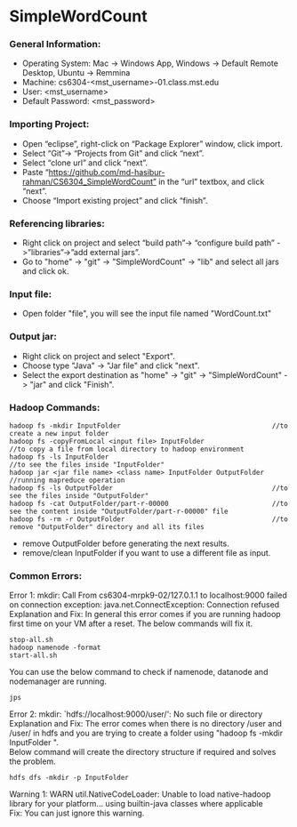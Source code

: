 # SimpleWordCount

### General Information:

* Operating System:         Mac -> Windows App, Windows -> Default Remote Desktop, Ubuntu -> Remmina
* Machine:                  cs6304-<mst_username>-01.class.mst.edu
* User:                     <mst_username>
* Default Password:         <mst_password>

### Importing Project:
* Open “eclipse”, right-click on “Package Explorer” window, click import.
* Select “Git”-> “Projects from Git” and click “next”.
* Select “clone url” and click “next”.
* Paste “https://github.com/md-hasibur-rahman/CS6304_SimpleWordCount” in the “url” textbox, and click “next”. 
* Choose “Import existing project” and click “finish”.

### Referencing libraries:
* Right click on project and select “build path”-> “configure build path” ->”libraries”->”add external jars”.
* Go to "home" -> "git" -> "SimpleWordCount" -> "lib" and select all jars and click ok.

### Input file:
* Open folder "file", you will see the input file named "WordCount.txt"

### Output jar:
* Right click on project and select "Export".
* Choose type "Java" -> "Jar file" and click "next".
* Select the export destination as "home" -> "git" -> "SimpleWordCount" -> "jar" and click "Finish".

### Hadoop Commands:
```
hadoop fs -mkdir InputFolder                                      //to create a new input folder
hadoop fs -copyFromLocal <input file> InputFolder                  //to copy a file from local directory to hadoop environment
hadoop fs -ls InputFolder                                          //to see the files inside "InputFolder"
hadoop jar <jar file name> <class name> InputFolder OutputFolder   //running mapreduce operation
hadoop fs -ls OutputFolder                                        //to see the files inside "OutputFolder"
hadoop fs -cat OutputFolder/part-r-00000                          //to see the content inside "OutputFolder/part-r-00000" file
hadoop fs -rm -r OutputFolder                                     //to remove "OutputFolder" directory and all its files
```

- remove OutputFolder before generating the next results.
- remove/clean InputFolder if you want to use a different file as input.


### Common Errors:
Error 1: mkdir: Call From cs6304-mrpk9-02/127.0.1.1 to localhost:9000 failed on connection exception: java.net.ConnectException: Connection refused  
Explanation and Fix: In general this error comes if you are running hadoop first time on your VM after a reset. The below commands will fix it.
```
stop-all.sh
hadoop namenode -format
start-all.sh
```
You can use the below command to check if namenode, datanode and nodemanager are running.
```
jps

```

Error 2: mkdir: `hdfs://localhost:9000/user/<username>': No such file or directory  
Explanation and Fix: The error comes when there is no directory /user and /user/<username> in hdfs and you are trying to create a folder using "hadoop fs -mkdir InputFolder ".   
Below command will create the directory structure if required and solves the problem.
```
hdfs dfs -mkdir -p InputFolder
```

Warning 1: WARN util.NativeCodeLoader: Unable to load native-hadoop library for your platform... using builtin-java classes where applicable  
Fix: You can just ignore this warning.



